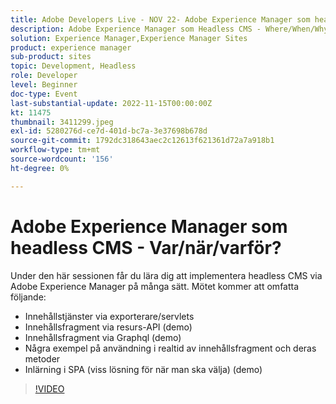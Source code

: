 ```yaml
---
title: Adobe Developers Live - NOV 22- Adobe Experience Manager som headless CMS - Var/när/varför?
description: Adobe Experience Manager som Headless CMS - Where/When/Why?Under den här sessionen får du lära dig att implementera headless CMS via Adobe Experience Manager på många sätt. Den här sessionen kommer att omfatta följande - Innehållstjänster via exporterare/servrar - Innehållsfragment via resurs-API (demo) Innehållsfragment via Graphql (demo) Vissa användningsfall i realtid om användning av innehållsfragment och deras metoder SPA Redigerarens varningar (Viss lösningsstrategi när man ska välja) (demo)
solution: Experience Manager,Experience Manager Sites
product: experience manager
sub-product: sites
topic: Development, Headless
role: Developer
level: Beginner
doc-type: Event
last-substantial-update: 2022-11-15T00:00:00Z
kt: 11475
thumbnail: 3411299.jpeg
exl-id: 5280276d-ce7d-401d-bc7a-3e37698b678d
source-git-commit: 1792dc318643aec2c12613f621361d72a7a918b1
workflow-type: tm+mt
source-wordcount: '156'
ht-degree: 0%

---
```


# Adobe Experience Manager som headless CMS - Var/när/varför?

Under den här sessionen får du lära dig att implementera headless CMS via Adobe Experience Manager på många sätt. Mötet kommer att omfatta följande:

* Innehållstjänster via exporterare/servlets
* Innehållsfragment via resurs-API (demo)
* Innehållsfragment via Graphql (demo)
* Några exempel på användning i realtid av innehållsfragment och deras metoder
* Inlärning i SPA (viss lösning för när man ska välja) (demo)

>[!VIDEO](https://video.tv.adobe.com/v/3411299/?quality=12&learn=on)
